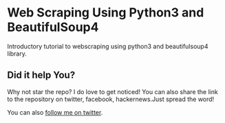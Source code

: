 # Web Scraping Using Python3 and BeautifulSoup4
 Introductory tutorial to webscraping using python3 and beautifulsoup4 library. 

## Did it help You?
Why not star the repo? I do love to get noticed! You can also share the link to the repository on twitter, facebook, hackernews.Just spread the word!

You can also [follow me on twitter](https://twitter.com/codemaverick69).
